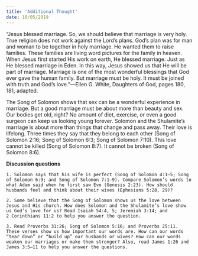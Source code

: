 ```yaml
---
title: 'Additional Thought'
date: 10/05/2019
---
```


“Jesus blessed marriage. So, we should believe that marriage is very holy. True religion does not work against the Lord’s plans. God’s plan was for man and woman to be together in holy marriage. He wanted them to raise families. These families are living word pictures for the family in heaven. When Jesus first started His work on earth, He blessed marriage. Just as He blessed marriage in Eden. In this way, Jesus showed us that He will be part of marriage. Marriage is one of the most wonderful blessings that God ever gave the human family. But marriage must be holy. It must be joined with truth and God’s love.”—Ellen G. White, Daughters of God, pages 180, 181, adapted. 

The Song of Solomon shows that sex can be a wonderful experience in marriage. But a good marriage must be about more than beauty and sex. Our bodies get old, right? No amount of diet, exercise, or even a good surgeon can keep us looking young forever. Solomon and the Shulamite’s marriage is about more than things that change and pass away. Their love is lifelong. Three times they say that they belong to each other (Song of Solomon 2:16; Song of Solomon 6:3; Song of Solomon 7:10). This love cannot be killed (Song of Solomon 8:7). It cannot be broken (Song of Solomon 8:6).

**Discussion questions**

`1. Solomon says that his wife is perfect (Song of Solomon 4:1–5; Song of Solomon 6:9; and Song of Solomon 7:1–9). Compare Solomon’s words to what Adam said when he first saw Eve (Genesis 2:23). How should husbands feel and think about their wives (Ephesians 5:28, 29)?`

`2. Some believe that the Song of Solomon shows us the love between Jesus and His church. How does Solomon and the Shulamite’s love show us God’s love for us? Read Isaiah 54:4, 5; Jeremiah 3:14; and 2 Corinthians 11:2 to help you answer the question.`

`3. Read Proverbs 31:26; Song of Solomon 5:16; and Proverbs 25:11. These verses show us how important our words are. How can our words “tear down” or “build up” our husbands or wives? How can our words weaken our marriages or make them stronger? Also, read James 1:26 and James 3:5–11 to help you answer the questions.`
